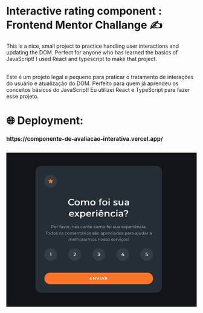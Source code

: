 # Interactive rating component : Frontend Mentor Challange  	:writing_hand:

This is a nice, small project to practice handling user interactions and updating the DOM. Perfect for anyone who has learned the basics of JavaScript!
I used React and typescript to make that project. </br></br>

Este é um projeto legal e pequeno para praticar o tratamento de interações do usuário e atualização do DOM. Perfeito para quem já aprendeu os conceitos básicos do JavaScript!
Eu utilizei React e TypeScript para fazer esse projeto.


#  :globe_with_meridians: Deployment:
<h1 style="font-size:15px;">https://componente-de-avaliacao-interativa.vercel.app/ </h1> </br>
<img src="./public/thumb.png" style="width: 600px; height: auto;">
